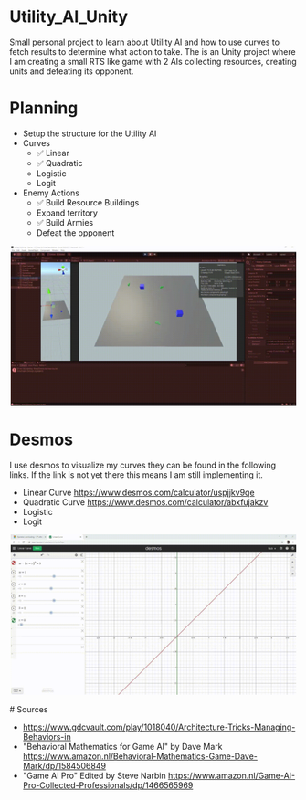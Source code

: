 # Utility_AI_Unity

Small personal project to learn about Utility AI and how to use curves to fetch results to determine what action to take.
The is an Unity project where I am creating a small RTS like game with 2 AIs collecting resources, creating units and defeating its opponent.

# Planning
- Setup the structure for the Utility AI
- Curves
  -   :white_check_mark: Linear 
  -   :white_check_mark: Quadratic
  -   Logistic
  -   Logit
- Enemy Actions
  -   :white_check_mark: Build Resource Buildings
  -   Expand territory
  -   :white_check_mark: Build Armies
  -   Defeat the opponent

<p align="center">
  <img src="https://github.com/NWagter/Utility_AI_Unity/blob/main/Github_Resources/Test_Utility_Inputs_Amount_And_Gain.gif" width="500"/>
</p>
  
# Desmos

I use desmos to visualize my curves they can be found in the following links.
If the link is not yet there this means I am still implementing it.


- Linear Curve https://www.desmos.com/calculator/uspjjkv9qe
- Quadratic Curve https://www.desmos.com/calculator/abxfujakzv
- Logistic
- Logit
<p align="center">
  <img src="https://github.com/NWagter/Utility_AI_Unity/blob/main/Github_Resources/Linear_Curve.gif" width="500"/>
</p>
# Sources

- https://www.gdcvault.com/play/1018040/Architecture-Tricks-Managing-Behaviors-in
- "Behavioral Mathematics for Game AI" by Dave Mark https://www.amazon.nl/Behavioral-Mathematics-Game-Dave-Mark/dp/1584506849
- "Game AI Pro" Edited by Steve Narbin https://www.amazon.nl/Game-AI-Pro-Collected-Professionals/dp/1466565969
